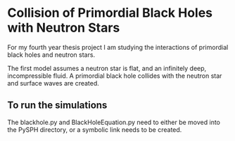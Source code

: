 # Collision of Primordial Black Holes with Neutron Stars

For my fourth year thesis project I am studying the interactions of primordial black holes and neutron stars.

The first model assumes a neutron star is flat, and an infinitely deep, incompressible fluid. A primordial black hole collides with the neutron star and surface waves are created.

## To run the simulations
The blackhole.py and BlackHoleEquation.py need to either be moved into the PySPH directory, or a symbolic link needs to be created.

